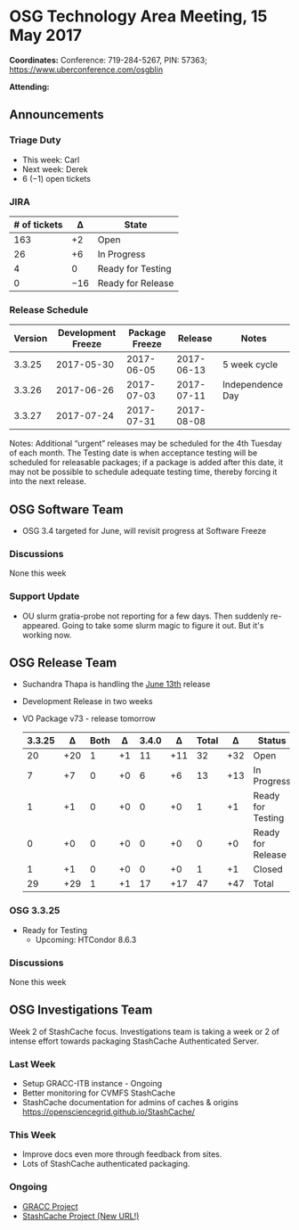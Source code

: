 # OSG Technology Area Meeting, 15 May 2017

**Coordinates:** Conference: 719-284-5267, PIN: 57363; <https://www.uberconference.com/osgblin>  

**Attending:**   


## Announcements


### Triage Duty

-   This week: Carl
-   Next week: Derek
-   6 (&minus;1) open tickets


### JIRA

| # of tickets | &Delta;   | State             |
| ------------ | --------- | ----------------- |
| 163          | +2        | Open              |
| 26           | +6        | In Progress       |
| 4            | 0         | Ready for Testing |
| 0            | &minus;16 | Ready for Release |


### Release Schedule

| Version | Development Freeze | Package Freeze | Release    | Notes            |
| ------- | ------------------ | -------------- | ---------- | ---------------- |
| 3.3.25  | 2017-05-30         | 2017-06-05     | 2017-06-13 | 5 week cycle     |
| 3.3.26  | 2017-06-26         | 2017-07-03     | 2017-07-11 | Independence Day |
| 3.3.27  | 2017-07-24         | 2017-07-31     | 2017-08-08 |                  |

Notes: Additional “urgent” releases may be scheduled for the 4th Tuesday of each month. The Testing date is when acceptance testing will be scheduled for releasable packages; if a package is added after this date, it may not be possible to schedule adequate testing time, thereby forcing it into the next release.  


## OSG Software Team

-   OSG 3.4 targeted for June, will revisit progress at Software Freeze


### Discussions

None this week  


### Support Update

-   OU slurm gratia-probe not reporting for a few days.  Then suddenly re-appeared.  Going to take some slurm magic to figure it out.  But it's working now.


## OSG Release Team

-   Suchandra Thapa is handling the [June 13th](https://jira.opensciencegrid.org/issues/?filter=15254&jql=project%20%3D%20SOFTWARE%20AND%20labels%20in%20(3.3.25%2C%203.4.0)%20ORDER%20BY%20status%20ASC%2C%20priority%20DESC%2C%20assignee%20ASC) release
-   Development Release in two weeks
-   VO Package v73 - release tomorrow
    
    | 3.3.25 | &Delta;   | Both | &Delta;   | 3.4.0  | &Delta;   | Total | &Delta;  | Status            |
    | ------ | --------- | ---- | --------- | ------ | --------- | ----- | -------- | ----------------- |
    | 20     | &plus;20  | 1    | &plus;1   | 11     | &plus;11  | 32    | &plus;32 | Open              |
    | 7      | &plus;7   | 0    | &plus;0   | 6      | &plus;6   | 13    | &plus;13 | In Progress       |
    | 1      | &plus;1   | 0    | &plus;0   | 0      | &plus;0   | 1     | &plus;1  | Ready for Testing |
    | 0      | &plus;0   | 0    | &plus;0   | 0      | &plus;0   | 0     | &plus;0  | Ready for Release |
    | 1      | &plus;1   | 0    | &plus;0   | 0      | &plus;0   | 1     | &plus;1  | Closed            |
    | 29     | &plus;29  | 1    | &plus;1   | 17     | &plus;17  | 47    | &plus;47 | Total             |


### OSG 3.3.25

-   Ready for Testing
    -   Upcoming: HTCondor 8.6.3

### Discussions

None this week  


## OSG Investigations Team

Week 2 of StashCache focus.  Investigations team is taking a week or 2 of intense effort towards packaging StashCache Authenticated Server.  


### Last Week

-   Setup GRACC-ITB instance - Ongoing
-   Better monitoring for CVMFS StashCache
-   StashCache documentation for admins of caches & origins <https://opensciencegrid.github.io/StashCache/>

### This Week

-   Improve docs even more through feedback from sites.
-   Lots of StashCache authenticated packaging.


### Ongoing

-   [GRACC Project](https://jira.opensciencegrid.org/projects/GRACC/)
-   [StashCache Project (New URL!)](https://opensciencegrid.github.io/StashCache/)
